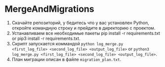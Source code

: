 # MergeAndMigrations
1. Скачайте репозиторий, у бедитесь что у вас установлен Python, откройте командную строку и прейдите в директорию с проектом.
2. Устанавливаем все необходимые пакеты pip install -r requirements.txt or pip3 install -r requirements.txt. 
3. Скрипт запускается коммандой `python log_merge.py <first_log_file> <second_log_file> <output_log_file>`  or `python3 log_merge.py <first_log_file> <second_log_file> <output_log_file>`.
4. План миграции описан в файле  `migration_plan.txt`.